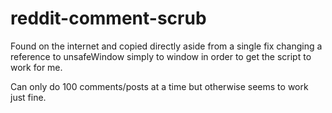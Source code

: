 # reddit-comment-scrub

Found on the internet and copied directly aside from a single fix changing a reference to unsafeWindow simply to window in order to get the script to work for me.

Can only do 100 comments/posts at a time but otherwise seems to work just fine.
